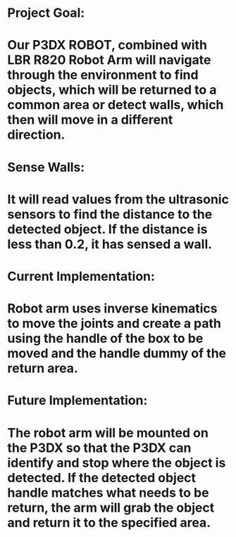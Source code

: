 # Project Goal:
# Our P3DX ROBOT, combined with LBR R820 Robot Arm will navigate through the environment to find objects, which will be returned to a common area or detect walls, which then will move in a different direction.
# 
# Sense Walls:
# It will read values from the ultrasonic sensors to find the distance to the detected object. If the distance is less than 0.2, it has sensed a wall. 

# Current Implementation: 
# Robot arm uses inverse kinematics to move the joints and create a path using the handle of the box to be moved and the handle dummy of the return area. 

# Future Implementation:
# The robot arm will be mounted on the P3DX so that the P3DX can identify and stop where the object is detected. If the detected object handle matches what needs to be return, the arm will grab the object and return it to the specified area.   
